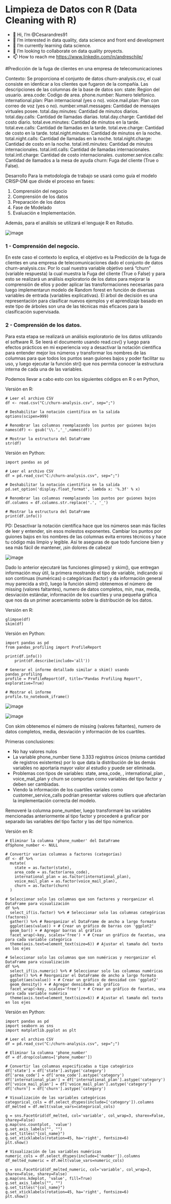 # Limpieza de Datos con R (Data Cleaning with R)

- 👋 Hi, I’m @Cesarandres91
- 👀 I’m interested in data quality, data science and front end development
- 🌱 I’m currently learning data science.
- 💞️ I’m looking to collaborate on data quality proyects.
- 📫 How to reach me https://www.linkedin.com/in/andreschile/

#Predicción de la fuga de clientes en una empresa de telecomunicaciones

Contexto: Se proporciona el conjunto de datos churn-analysis.csv, el cual consiste en
identicar a los clientes que fugaron de la compañía.
Las descripciones de las columnas de la base de datos son:
state: Region del usuario.
area.code: Codigo de area.
phone.number: Numero telefonico.
international.plan: Plan internacional (yes o no).
voice.mail.plan: Plan con correo de voz (yes o no).
number.vmail.messages: Cantidad de mensajes virtuales posee.
total.day.minutes: Cantidad de minutos diarios.
total.day.calls: Cantidad de llamadas diarias.
total.day.charge: Cantidad del costo diario.
total.eve.minutes: Cantidad de minutos en la tarde.
total.eve.calls: Cantidad de llamadas en la tarde.
total.eve.charge: Cantidad de costo en la tarde.
total.night.minutes: Cantidad de minutos en la noche.
total.night.calls: Cantidad de llamadas en la noche.
total.night.charge: Cantidad de costo en la noche.
total.intl.minutes: Cantidad de minutos internacionales.
total.intl.calls: Cantidad de llamadas internacionales.
total.intl.charge: Cantidad de costo internacionales.
customer.service.calls: Cantidad de llamados a la mesa de ayuda
churn: Fuga del cliente (True o False).

Desarrollo
Para la metodología de trabajo se usará como guía el modelo CRISP-DM que divide el proceso en fases: 
1) Comprensión del negocio
2) Comprensión de los datos
3) Preparación de los datos
4) Fase de Modelado
5) Evaluación e Implementación.

Además, para el análisis se utilizará el lenguaje R en Rstudio.

![image](https://github.com/Cesarandres91/DS_Data_cleansing_with_R/assets/102868086/01d6ed26-bdd5-45cf-8e6f-41bec470aedf)

### 1 - Comprensión del negocio.
En este caso el contexto lo explica, el objetivo es la Predicción de la fuga de clientes en una empresa de telecomunicaciones dado el conjunto de datos churn-analysis.csv. Por lo cual nuestra variable objetivo será “churn” (variable respuesta) la cual muestra la Fuga del cliente (True o False) y para esto se realizará un análisis exploratorio de los datos para mejorar la comprensión de ellos y poder aplicar las transformaciones necesarias para luego implementarun modelo de Random forest en función de diversas variables de entrada (variables explicativas). El árbol de decisión es una representación para clasificar nuevos ejemplos y el aprendizaje basado en este tipo de árboles son una de las técnicas más eficaces para la clasificación supervisada.

### 2 - Comprensión de los datos.
Para esta etapa se realizará un análisis exploratorio de los datos utilizando el software R. Se leerá el documento usando read.csv() y luego para efectos prácticos en mi experiencia voy a desactivar la notación científica para entender mejor los números y transformar los nombres de las columnas para que todos los puntos sean guiones bajos y poder facilitar su uso, y luego ejecutar la función str() que nos permita conocer la estructura interna de cada una de las variables.

Podemos llevar a cabo esto con los siguientes códigos en R o en Python,

Versión en R:
```Code R
# Leer el archivo CSV
df <- read.csv("C:/churn-analysis.csv", sep=";")

# Deshabilitar la notación científica en la salida
options(scipen=999)

# Renombrar las columnas reemplazando los puntos por guiones bajos
names(df) <- gsub('\\.','_',names(df))

# Mostrar la estructura del DataFrame
str(df)
```
Versión en Python:
```Code python
import pandas as pd

# Leer el archivo CSV
df = pd.read_csv("C:/churn-analysis.csv", sep=";")

# Deshabilitar la notación científica en la salida
pd.set_option('display.float_format', lambda x: '%.3f' % x)

# Renombrar las columnas reemplazando los puntos por guiones bajos
df.columns = df.columns.str.replace('.', '_')

# Mostrar la estructura del DataFrame
print(df.info())
```
PD: Desactivar la notación científica hace que los números sean más fáciles de leer y entender, sin esos molestos exponentes. Cambiar los puntos por guiones bajos en los nombres de las columnas evita errores técnicos y hace tu código más limpio y legible. Así te aseguras de que todo funcione bien y sea más fácil de mantener, ¡sin dolores de cabeza!

![image](https://github.com/Cesarandres91/DS_Data_cleansing_with_R/assets/102868086/3826fb7f-f60a-4b95-bd02-1dd842e047f5)

Dado lo anterior ejecutaré las funciones glimpse() y skim(), que entregan información muy útil, la primera mostrando el tipo de variable, indicando si son continuas (numéricas) o categóricas (factor) y da información general muy parecida a str(), luego la función skim() obtenemos el número de missing (valores faltantes), numero de datos completos, min, max, media, desviación estándar, información de los cuartiles y una pequeña gráfica que nos da un primer acercamiento sobre la distribución de los datos.


Versión en R:
```Code R
glimpse(df)
skim(df)
```

Versión en Python:
```Code python
import pandas as pd
from pandas_profiling import ProfileReport  

print(df.info())
    print(df.describe(include='all'))

# Generar el informe detallado similar a skim() usando pandas_profiling
profile = ProfileReport(df, title="Pandas Profiling Report", explorative=True)

# Mostrar el informe
profile.to_notebook_iframe()
```

![image](https://github.com/Cesarandres91/DS_Data_cleansing_with_R/assets/102868086/7f78f098-356c-46b1-8836-7d380f17617c)

![image](https://github.com/Cesarandres91/DS_Data_cleansing_with_R/assets/102868086/f61b706b-2c72-4ba6-8a73-38bececad90d)

Con skim obtenemos el número de missing (valores faltantes), numero de datos completos, media, desviación y información de los cuartiles.

Primeras conclusiones:
- No hay valores nulos
- La variable phone_number tiene 3.333 registros únicos (misma cantidad de registros existentes) por lo que data la distribución de las demás variables no aportaría mayor valor al estudio y puede ser eliminada.
- Problemas con tipos de variables: state, area_code, , international_plan , voice_mail_plan y churn se comportan como variables del tipo factor y deben ser cambiadas.
- Viendo la información de los cuartiles variales como customer_service_calls podrían presentar valores outliers que afectarían la implementación correcta del modelo.

Removeré la columna pone_number, luego transformaré las variables mencionadas anteriormente al tipo factor y procederé a graficar por separado las variables del tipo factor y las del tipo númerico.

Versión en R:
```Code R
# Eliminar la columna 'phone_number' del DataFrame
df$phone_number <- NULL

# Convertir varias columnas a factores (categorías)
df <- df %>%
  mutate(
    state = as.factor(state),
    area_code = as.factor(area_code),
    international_plan = as.factor(international_plan),
    voice_mail_plan = as.factor(voice_mail_plan),
    churn = as.factor(churn)
  )

# Seleccionar solo las columnas que son factores y reorganizar el DataFrame para visualización
df %>%
  select_if(is.factor) %>% # Seleccionar solo las columnas categóricas (factores)
  gather() %>% # Reorganizar el DataFrame de ancho a largo formato
  ggplot(aes(value)) + # Crear un gráfico de barras con 'ggplot2'
  geom_bar() + # Agregar barras al gráfico
  facet_wrap(~key, scales='free') + # Crear un gráfico de facetas, una para cada variable categórica
  theme(axis.text=element_text(size=6)) # Ajustar el tamaño del texto en los ejes

# Seleccionar solo las columnas que son numéricas y reorganizar el DataFrame para visualización
df %>%
  select_if(is.numeric) %>% # Seleccionar solo las columnas numéricas
  gather() %>% # Reorganizar el DataFrame de ancho a largo formato
  ggplot(aes(value)) + # Crear un gráfico de densidad con 'ggplot2'
  geom_density() + # Agregar densidades al gráfico
  facet_wrap(~key, scales='free') + # Crear un gráfico de facetas, una para cada variable numérica
  theme(axis.text=element_text(size=6)) # Ajustar el tamaño del texto en los ejes
```

Versión en Python:
```Code python
import pandas as pd
import seaborn as sns
import matplotlib.pyplot as plt

# Leer el archivo CSV
df = pd.read_csv("C:/churn-analysis.csv", sep=";")

# Eliminar la columna 'phone_number'
df = df.drop(columns=['phone_number'])

# Convertir las columnas especificadas a tipo categórico
df['state'] = df['state'].astype('category')
df['area_code'] = df['area_code'].astype('category')
df['international_plan'] = df['international_plan'].astype('category')
df['voice_mail_plan'] = df['voice_mail_plan'].astype('category')
df['churn'] = df['churn'].astype('category')

# Visualización de las variables categóricas
categorical_cols = df.select_dtypes(include=['category']).columns
df_melted = df.melt(value_vars=categorical_cols)

g = sns.FacetGrid(df_melted, col='variable', col_wrap=3, sharex=False, sharey=False)
g.map(sns.countplot, 'value')
g.set_axis_labels("", "")
g.set_titles("{col_name}")
g.set_xticklabels(rotation=45, ha='right', fontsize=6)
plt.show()

# Visualización de las variables numéricas
numeric_cols = df.select_dtypes(include=['number']).columns
df_melted_numeric = df.melt(value_vars=numeric_cols)

g = sns.FacetGrid(df_melted_numeric, col='variable', col_wrap=3, sharex=False, sharey=False)
g.map(sns.kdeplot, 'value', fill=True)
g.set_axis_labels("", "")
g.set_titles("{col_name}")
g.set_xticklabels(rotation=45, ha='right', fontsize=6)
plt.show()
```

<!---
Cesarandres91/Cesarandres91 is a ✨ special ✨ repository because its `README.md` (this file) appears on your GitHub profile.
You can click the Preview link to take a look at your changes.
--->
